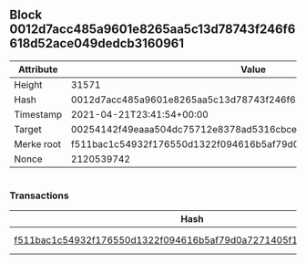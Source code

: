 ## Block 0012d7acc485a9601e8265aa5c13d78743f246f6618d52ace049dedcb3160961

Attribute | Value
--- | ---
Height | 31571
Hash | 0012d7acc485a9601e8265aa5c13d78743f246f6618d52ace049dedcb3160961
Timestamp | 2021-04-21T23:41:54+00:00
Target | 00254142f49eaaa504dc75712e8378ad5316cbcead634704b3734b6271167cc4
Merke root | f511bac1c54932f176550d1322f094616b5af79d0a7271405f1d226216ea610f
Nonce | 2120539742

```

```

### Transactions

Hash | Amount
--- | ---
[f511bac1c54932f176550d1322f094616b5af79d0a7271405f1d226216ea610f](f511bac1c54932f176550d1322f094616b5af79d0a7271405f1d226216ea610f.md) | 10.00000000 SKEPTI 
